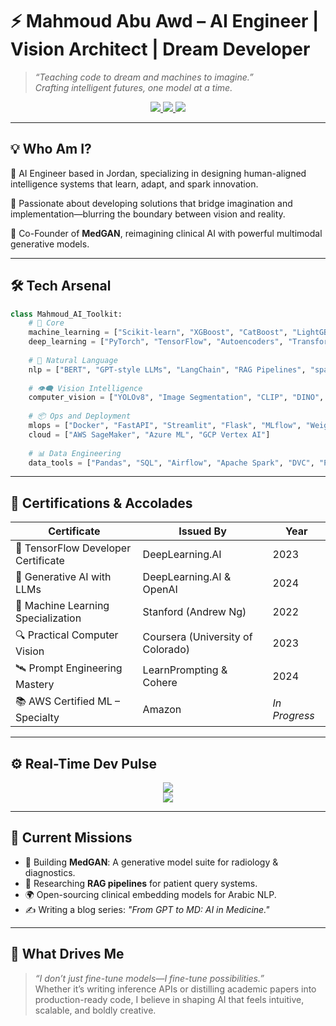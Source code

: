 # ⚡ Mahmoud Abu Awd – AI Engineer | Vision Architect | Dream Developer  
> _“Teaching code to dream and machines to imagine.”_  
> _Crafting intelligent futures, one model at a time._

<p align="center">
  <a href="https://www.linkedin.com/in/mahmoud-abuawd-247290225/">
    <img src="https://img.shields.io/badge/🔗 LinkedIn-0A66C2?style=for-the-badge&logo=linkedin&logoColor=white">
  </a>
  <a href="mailto:mahmoodabuawad08@gmail.com">
    <img src="https://img.shields.io/badge/📧 Gmail-EA4335?style=for-the-badge&logo=gmail&logoColor=white">
  </a>
  <a href="https://mahmoudabuawd.github.io/Portfolio">
    <img src="https://img.shields.io/badge/🌐 Portfolio-4285F4?style=for-the-badge&logo=google-chrome&logoColor=white">
  </a>
</p>

---

## 💡 Who Am I?

🧠 AI Engineer based in Jordan, specializing in designing human-aligned intelligence systems that learn, adapt, and spark innovation.

🎯 Passionate about developing solutions that bridge imagination and implementation—blurring the boundary between vision and reality.

🚀 Co-Founder of **MedGAN**, reimagining clinical AI with powerful multimodal generative models.

---

## 🛠️ Tech Arsenal

```python
class Mahmoud_AI_Toolkit:
    # 🧠 Core
    machine_learning = ["Scikit-learn", "XGBoost", "CatBoost", "LightGBM"]
    deep_learning = ["PyTorch", "TensorFlow", "Autoencoders", "Transformers", "GANs", "Diffusion Models"]
    
    # 🧬 Natural Language
    nlp = ["BERT", "GPT-style LLMs", "LangChain", "RAG Pipelines", "spaCy", "Haystack"]
    
    # 👁️‍🗨️ Vision Intelligence
    computer_vision = ["YOLOv8", "Image Segmentation", "CLIP", "DINO", "ViT", "OpenCV"]
    
    # 📦 Ops and Deployment
    mlops = ["Docker", "FastAPI", "Streamlit", "Flask", "MLflow", "Weights & Biases"]
    cloud = ["AWS SageMaker", "Azure ML", "GCP Vertex AI"]
    
    # 📊 Data Engineering
    data_tools = ["Pandas", "SQL", "Airflow", "Apache Spark", "DVC", "Plotly"]
```

---

## 📜 Certifications & Accolades

| Certificate                             | Issued By                                | Year       |
|----------------------------------------|-------------------------------------------|------------|
| 🤖 TensorFlow Developer Certificate    | DeepLearning.AI                           | 2023       |
| 💬 Generative AI with LLMs             | DeepLearning.AI & OpenAI                  | 2024       |
| 🧠 Machine Learning Specialization      | Stanford (Andrew Ng)                      | 2022       |
| 🔍 Practical Computer Vision            | Coursera (University of Colorado)         | 2023       |
| 🛰️ Prompt Engineering Mastery          | LearnPrompting & Cohere                   | 2024       |
| 📚 AWS Certified ML – Specialty         | Amazon                                    | *In Progress* |

---

## ⚙️ Real-Time Dev Pulse

<p align="center">
  <img src="https://github-readme-streak-stats.herokuapp.com?user=mahmoudabuawd&theme=tokyonight&hide_border=true&date_format=M%20j%5B%2C%20Y%5D"/>
  <br>
  <img src="https://github-profile-summary-cards.vercel.app/api/cards/profile-details?username=mahmoudabuawd&theme=dracula">
</p>

---

## 🧩 Current Missions

- 🧪 Building **MedGAN**: A generative model suite for radiology & diagnostics.
- 🔁 Researching **RAG pipelines** for patient query systems.
- 🌍 Open-sourcing clinical embedding models for Arabic NLP.
- ✍️ Writing a blog series: _"From GPT to MD: AI in Medicine."_

---

## 🚀 What Drives Me

> _“I don’t just fine-tune models—I fine-tune possibilities.”_  
> Whether it’s writing inference APIs or distilling academic papers into production-ready code, I believe in shaping AI that feels intuitive, scalable, and boldly creative.
